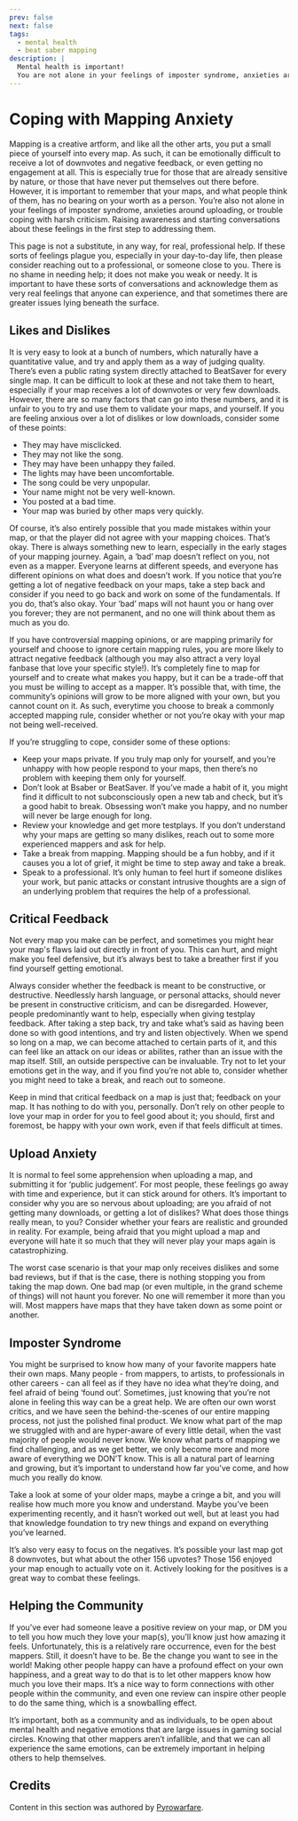 ```yaml
---
prev: false
next: false
tags:
  - mental health
  - beat saber mapping
description: |
  Mental health is important!
  You are not alone in your feelings of imposter syndrome, anxieties around uploading, or trouble coping with harsh criticism. Read more on coping with these feeling here!
---
```


# Coping with Mapping Anxiety

Mapping is a creative artform, and like all the other arts, you put a small piece of yourself into every map. As such, it
can be emotionally difficult to receive a lot of downvotes and negative feedback, or even getting no engagement at all. This
is especially true for those that are already sensitive by nature, or those that have never put themselves out there before.
However, it is important to remember that your maps, and what people think of them, has no bearing on your worth as a person.
You’re also not alone in your feelings of imposter syndrome, anxieties around uploading, or trouble coping with harsh criticism.
Raising awareness and starting conversations about these feelings in the first step to addressing them.

This page is not a substitute, in any way, for real, professional help. If these sorts of feelings plague you, especially
in your day-to-day life, then please consider reaching out to a professional, or someone close to you. There is no shame
in needing help; it does not make you weak or needy. It is important to have these sorts of conversations and acknowledge
them as very real feelings that anyone can experience, and that sometimes there are greater issues lying beneath the surface.

## Likes and Dislikes

It is very easy to look at a bunch of numbers, which naturally have a quantitative value, and try and apply them as a way
of judging quality. There’s even a public rating system directly attached to BeatSaver for every single map. It can be
difficult to look at these and not take them to heart, especially if your map receives a lot of downvotes or very few
downloads. However, there are so many factors that can go into these numbers, and it is unfair to you to try and use
them to validate your maps, and yourself. If you are feeling anxious over a lot of dislikes or low downloads, consider
some of these points:

- They may have misclicked.
- They may not like the song.
- They may have been unhappy they failed.
- The lights may have been uncomfortable.
- The song could be very unpopular.
- Your name might not be very well-known.
- You posted at a bad time.
- Your map was buried by other maps very quickly.

Of course, it’s also entirely possible that you made mistakes within your map, or that the player did not agree with your
mapping choices. That’s okay. There is always something new to learn, especially in the early stages of your mapping
journey. Again, a ‘bad’ map doesn’t reflect on you, not even as a mapper. Everyone learns at different speeds, and everyone
has different opinions on what does and doesn’t work. If you notice that you’re getting a lot of negative feedback on your
maps, take a step back and consider if you need to go back and work on some of the fundamentals. If you do, that’s also
okay. Your ‘bad’ maps will not haunt you or hang over you forever; they are not permanent, and no one will think about
them as much as you do.

If you have controversial mapping opinions, or are mapping primarily for yourself and choose to ignore certain mapping
rules, you are more likely to attract negative feedback (although you may also attract a very loyal fanbase that love
your specific style!). It’s completely fine to map for yourself and to create what makes you happy, but it can be a
trade-off that you must be willing to accept as a mapper. It’s possible that, with time, the community’s opinions will
grow to be more aligned with your own, but you cannot count on it. As such, everytime you choose to break a commonly
accepted mapping rule, consider whether or not you’re okay with your map not being well-received.

If you’re struggling to cope, consider some of these options:

- Keep your maps private. If you truly map only for yourself, and you’re unhappy with how people respond to your maps,
  then there’s no problem with keeping them only for yourself.
- Don’t look at Bsaber or BeatSaver. If you’ve made a habit of it, you might find it difficult to not subconsciously
  open a new tab and check, but it’s a good habit to break. Obsessing won’t make you happy, and no number will never be
  large enough for long.
- Review your knowledge and get more testplays. If you don’t understand why your maps are getting so many dislikes,
  reach out to some more experienced mappers and ask for help.
- Take a break from mapping. Mapping should be a fun hobby, and if it causes you a lot of grief, it might be time to
  step away and take a break.
- Speak to a professional. It’s only human to feel hurt if someone dislikes your work, but panic attacks or constant
  intrusive thoughts are a sign of an underlying problem that requires the help of a professional.

## Critical Feedback

Not every map you make can be perfect, and sometimes you might hear your map's flaws laid out directly in front of you.
This can hurt, and might make you feel defensive, but it’s always best to take a breather first if you find yourself
getting emotional.

Always consider whether the feedback is meant to be constructive, or destructive. Needlessly harsh language, or personal
attacks, should never be present in constructive criticism, and can be disregarded. However, people predominantly want
to help, especially when giving testplay feedback. After taking a step back, try and take what’s said as having been done
so with good intentions, and try and listen objectively. When we spend so long on a map, we can become attached to certain
parts of it, and this can feel like an attack on our ideas or abilites, rather than an issue with the map itself. Still,
an outside perspective can be invaluable. Try not to let your emotions get in the way, and if you find you’re not able to,
consider whether you might need to take a break, and reach out to someone.

Keep in mind that critical feedback on a map is just that; feedback on your map. It has nothing to do with you, personally.
Don’t rely on other people to love your map in order for you to feel good about it; you should, first and foremost, be happy
with your own work, even if that feels difficult at times.

## Upload Anxiety

It is normal to feel some apprehension when uploading a map, and submitting it for ‘public judgement’. For most people,
these feelings go away with time and experience, but it can stick around for others. It’s important to consider why you
are so nervous about uploading; are you afraid of not getting many downloads, or getting a lot of dislikes? What does
those things really mean, to you? Consider whether your fears are realistic and grounded in reality. For example, being
afraid that you might upload a map and everyone will hate it so much that they will never play your maps again is catastrophizing.

The worst case scenario is that your map only receives dislikes and some bad reviews, but if that is the case, there is nothing
stopping you from taking the map down. One bad map (or even multiple, in the grand scheme of things) will not haunt you forever.
No one will remember it more than you will. Most mappers have maps that they have taken down as some point or another.

## Imposter Syndrome

You might be surprised to know how many of your favorite mappers hate their own maps. Many people - from mappers, to
artists, to professionals in other careers - can all feel as if they have no idea what they’re doing, and feel afraid
of being ‘found out’. Sometimes, just knowing that you’re not alone in feeling this way can be a great help. We are
often our own worst critics, and we have seen the behind-the-scenes of our entire mapping process, not just the polished
final product. We know what part of the map we struggled with and are hyper-aware of every little detail, when the vast
majority of people would never know. We know what parts of mapping we find challenging, and as we get better, we only
become more and more aware of everything we DON’T know. This is all a natural part of learning and growing, but it’s
important to understand how far you’ve come, and how much you really do know.

Take a look at some of your older maps, maybe a cringe a bit, and you will realise how much more you know and understand.
Maybe you’ve been experimenting recently, and it hasn’t worked out well, but at least you had that knowledge foundation
to try new things and expand on everything you’ve learned.

It’s also very easy to focus on the negatives. It’s possible your last map got 8 downvotes, but what about the other 156
upvotes? Those 156 enjoyed your map enough to actually vote on it. Actively looking for the positives is a great way to
combat these feelings.

## Helping the Community

If you’ve ever had someone leave a positive review on your map, or DM you to tell you how much they love your map(s),
you’ll know just how amazing it feels. Unfortunately, this is a relatively rare occurrence, even for the best mappers.
Still, it doesn’t have to be. Be the change you want to see in the world! Making other people happy can have a profound
effect on your own happiness, and a great way to do that is to let other mappers know how much you love their maps. It’s
a nice way to form connections with other people within the community, and even one review can inspire other people to
do the same thing, which is a snowballing effect.

It’s important, both as a community and as individuals, to be open about mental health and negative emotions that are
large issues in gaming social circles. Knowing that other mappers aren’t infallible, and that we can all experience
the same emotions, can be extremely important in helping others to help themselves.

## Credits

Content in this section was authored by [Pyrowarfare](./mapping-credits.md#pyrowarfare).

